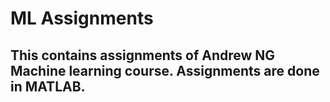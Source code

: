 <h1> ML Assignments</h1>

<h2>This contains assignments of Andrew NG Machine learning course. Assignments are done in MATLAB. </h2>
